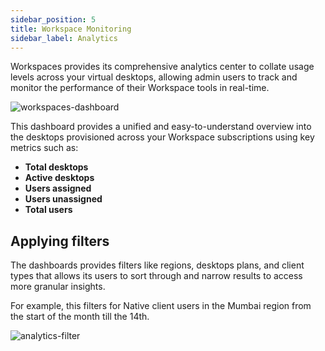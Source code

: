 ```yaml
---
sidebar_position: 5
title: Workspace Monitoring
sidebar_label: Analytics
---
```


Workspaces provides its comprehensive analytics center to collate usage levels across your virtual desktops, allowing admin users to track and monitor the performance of their Workspace tools in real-time. 

![workspaces-dashboard](/img/runbook-images/workspace-analytics.png)

This dashboard provides a unified and easy-to-understand overview into the desktops provisioned across your Workspace subscriptions using key metrics such as:

- **Total desktops**
- **Active desktops**
- **Users assigned**
- **Users unassigned**
- **Total users**

## Applying filters

The dashboards provides filters like regions, desktops plans, and client types that allows its users to sort through and narrow results to access more granular insights.

For example, this filters for Native client users in the Mumbai region from the start of the month till the 14th. 

![analytics-filter](/img/runbook-images/analytics-with-filter.png)